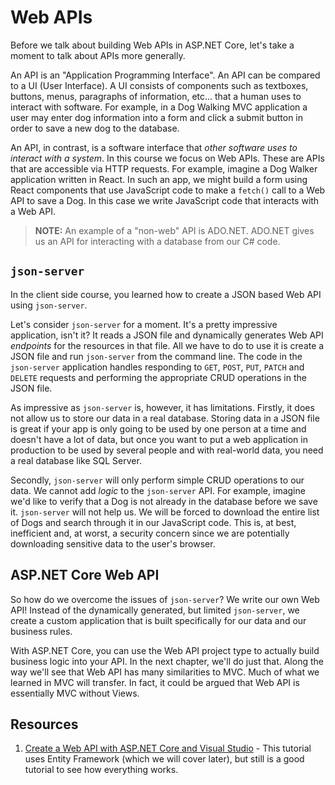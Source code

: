 # Web APIs

Before we talk about building Web APIs in ASP<span>.NET</span> Core, let's take a moment to talk about APIs more generally.

An API is an "Application Programming Interface". An API can be compared to a UI (User Interface). A UI consists of components such as textboxes, buttons, menus, paragraphs of information, etc... that a human uses to interact with software. For example, in a Dog Walking MVC application a user may enter dog information into a form and click a submit button in order to save a new dog to the database.

An API, in contrast, is a software interface that _other software uses to interact with a system_. In this course we focus on Web APIs. These are APIs that are accessible via HTTP requests. For example, imagine a Dog Walker application written in React. In such an app, we might build a form using React components that use JavaScript code to make a `fetch()` call to a Web API to save a Dog. In this case we write JavaScript code that interacts with a Web API.

> **NOTE:** An example of a "non-web" API is ADO<span>.NET</span>. ADO<span>.NET</span> gives us an API for interacting with a database from our C# code.

## `json-server`

In the client side course, you learned how to create a JSON based Web API using `json-server`.

Let's consider `json-server` for a moment. It's a pretty impressive application, isn't it? It reads a JSON file and dynamically generates Web API _endpoints_ for the resources in that file. All we have to do to use it is create a JSON file and run `json-server` from the command line. The code in the `json-server` application handles responding to `GET`, `POST`, `PUT`, `PATCH` and `DELETE` requests and performing the appropriate CRUD operations in the JSON file.

As impressive as `json-server` is, however, it has limitations. Firstly, it does not allow us to store our data in a real database. Storing data in a JSON file is great if your app is only going to be used by one person at a time and doesn't have a lot of data, but once you want to put a web application in production to be used by several people and with real-world data, you need a real database like SQL Server.

Secondly, `json-server` will only perform simple CRUD operations to our data. We cannot add _logic_ to the `json-server` API. For example, imagine we'd like to verify that a Dog is not already in the database before we save it. `json-server` will not help us. We will be forced to download the entire list of Dogs and search through it in our JavaScript code. This is, at best, inefficient and, at worst, a security concern since we are potentially downloading sensitive data to the user's browser.

## ASP<span>.NET</span> Core Web API

So how do we overcome the issues of `json-server`? We write our own Web API! Instead of the dynamically generated, but limited `json-server`, we create a custom application that is built specifically for our data and our business rules.

With ASP<span>.NET</span> Core, you can use the Web API project type to actually build business logic into your API. In the next chapter, we'll do just that. Along the way we'll see that Web API has many similarities to MVC. Much of what we learned in MVC will transfer. In fact, it could be argued that Web API is essentially MVC without Views.

## Resources

1. [Create a Web API with ASP.NET Core and Visual Studio](https://docs.microsoft.com/en-us/aspnet/core/tutorials/first-web-api?view=aspnetcore-3.0) - This tutorial uses Entity Framework (which we will cover later), but still is a good tutorial to see how everything works.

